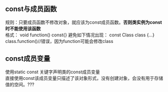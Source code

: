 ## const与成员函数 ##
规则：只要成员函数不修改对象，就应该为const成员函数。**否则类实例为const时不能使用该函数**  
格式：
void function() const{}
避免如下情况出现：
const Class class {...}
class.function()//错误，因为function可能会修改class

## const成员变量 ##  
使用static const 关键字声明类的const成员变量  
直接使用const该成员变量只描述了该对象形式，没有创建对象，会没有用于存储值的空间。???  

